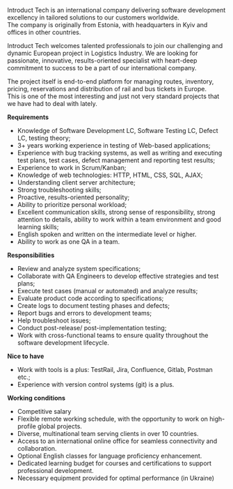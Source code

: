 Introduct Tech is an international company delivering software development
excellency in tailored solutions to our customers worldwide.  
The company is originally from Estonia, with headquarters in Kyiv and offices
in other countries.  
  
Introduct Tech welcomes talented professionals to join our challenging and
dynamic European project in Logistics Industry. We are looking for passionate,
innovative, results-oriented specialist with heart-deep commitment to success
to be a part of our international company.  
  
The project itself is end-to-end platform for managing routes, inventory,
pricing, reservations and distribution of rail and bus tickets in Europe.  
This is one of the most interesting and just not very standard projects that
we have had to deal with lately.  
  
**Requirements**

  * Knowledge of Software Development LC, Software Testing LC, Defect LC, testing theory;
  * 3+ years working experience in testing of Web-based applications;
  * Experience with bug tracking systems, as well as writing and executing test plans, test cases, defect management and reporting test results;
  * Experience to work in Scrum/Kanban;
  * Knowledge of web technologies: HTTP, HTML, CSS, SQL, AJAX;
  * Understanding client server architecture;
  * Strong troubleshooting skills;
  * Proactive, results-oriented personality;
  * Ability to prioritize personal workload;
  * Excellent communication skills, strong sense of responsibility, strong attention to details, ability to work within a team environment and good learning skills;
  * English spoken and written on the intermediate level or higher.
  * Ability to work as one QA in a team.

**Responsibilities**

  * Review and analyze system specifications;
  * Collaborate with QA Engineers to develop effective strategies and test plans;
  * Execute test cases (manual or automated) and analyze results;
  * Evaluate product code according to specifications;
  * Create logs to document testing phases and defects;
  * Report bugs and errors to development teams;
  * Help troubleshoot issues;
  * Conduct post-release/ post-implementation testing;
  * Work with cross-functional teams to ensure quality throughout the software development lifecycle.

**Nice to have**

  * Work with tools is a plus: TestRail, Jira, Confluence, Gitlab, Postman etc.;
  * Experience with version control systems (git) is a plus.

**Working conditions**

  * Competitive salary
  * Flexible remote working schedule, with the opportunity to work on high-profile global projects.
  * Diverse, multinational team serving clients in over 10 countries.
  * Access to an international online office for seamless connectivity and collaboration.
  * Optional English classes for language proficiency enhancement.
  * Dedicated learning budget for courses and certifications to support professional development.
  * Necessary equipment provided for optimal performance (in Ukraine)